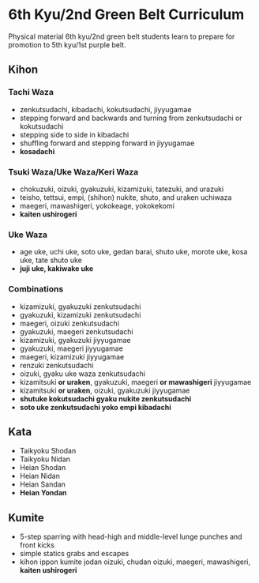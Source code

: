 # 6th Kyu/2nd Green Belt Curriculum

Physical material 6th kyu/2nd green belt students learn to prepare for promotion to 5th kyu/1st purple belt.

## Kihon

### Tachi Waza

* zenkutsudachi, kibadachi, kokutsudachi, jiyyugamae
* stepping forward and backwards and turning from zenkutsudachi or kokutsudachi
* stepping side to side in kibadachi
* shuffling forward and stepping forward in jiyyugamae
* **kosadachi**

### Tsuki Waza/Uke Waza/Keri Waza

* chokuzuki, oizuki, gyakuzuki, kizamizuki, tatezuki, and urazuki
* teisho, tettsui, empi, (shihon) nukite, shuto, and uraken uchiwaza
* maegeri, mawashigeri, yokokeage, yokokekomi
* **kaiten ushirogeri**

### Uke Waza

* age uke, uchi uke, soto uke, gedan barai, shuto uke, morote uke, kosa uke, tate shuto uke
* **juji uke, kakiwake uke**

### Combinations

* kizamizuki, gyakuzuki zenkutsudachi
* gyakuzuki, kizamizuki zenkutsudachi
* maegeri, oizuki zenkutsudachi
* gyakuzuki, maegeri zenkutsudachi
* kizamizuki, gyakuzuki jiyyugamae
* gyakuzuki, maegeri jiyyugamae
* maegeri, kizamizuki jiyyugamae
* renzuki zenkutsudachi
* oizuki, gyaku uke waza zenkutsudachi
* kizamitsuki **or uraken**, gyakuzuki, maegeri **or mawashigeri** jiyyugamae
* kizamitsuki **or uraken**, oizuki, gyakuzuki jiyyugamae
* **shutuke kokutsudachi gyaku nukite zenkutsudachi**
* **soto uke zenkutsudachi yoko empi kibadachi**

## Kata

* Taikyoku Shodan
* Taikyoku Nidan
* Heian Shodan
* Heian Nidan
* Heian Sandan
* **Heian Yondan**

## Kumite

* 5-step sparring with head-high and middle-level lunge punches and front kicks
* simple statics grabs and escapes
* kihon ippon kumite jodan oizuki, chudan oizuki, maegeri, mawashigeri, **kaiten ushirogeri**
